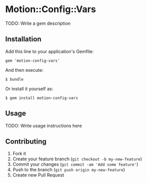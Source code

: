 # Motion::Config::Vars

TODO: Write a gem description

## Installation

Add this line to your application's Gemfile:

    gem 'motion-config-vars'

And then execute:

    $ bundle

Or install it yourself as:

    $ gem install motion-config-vars

## Usage

TODO: Write usage instructions here

## Contributing

1. Fork it
2. Create your feature branch (`git checkout -b my-new-feature`)
3. Commit your changes (`git commit -am 'Add some feature'`)
4. Push to the branch (`git push origin my-new-feature`)
5. Create new Pull Request
